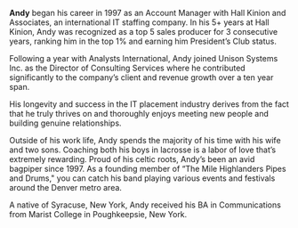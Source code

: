 **Andy** began his career in 1997 as an Account Manager with Hall Kinion and Associates, an international IT staffing company. In his 5+ years at Hall Kinion, Andy was recognized as a top 5 sales producer for 3 consecutive years, ranking him in the top 1% and earning him President’s Club status.

Following a year with Analysts International, Andy joined Unison Systems Inc. as the Director of Consulting Services where he contributed significantly to the company’s client and revenue growth over a ten year span.

His longevity and success in the IT placement industry derives from the fact that he truly thrives on and thoroughly enjoys meeting new people and building genuine relationships.

Outside of his work life, Andy spends the majority of his time with his wife and two sons.	Coaching both his boys in lacrosse is a labor of love that’s extremely rewarding.	Proud of his celtic roots, Andy’s been an avid bagpiper since 1997.	 As a founding member of “The Mile Highlanders Pipes and Drums," you can catch his band playing various events and festivals around the Denver metro area.

A native of Syracuse, New York, Andy received his BA in Communications from Marist College in Poughkeepsie, New York.
